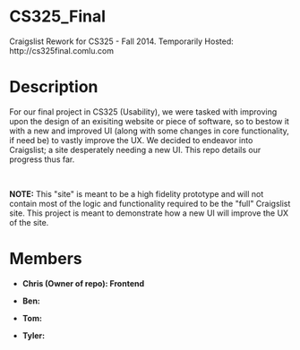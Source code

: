 
CS325_Final 
=========== 
<P>Craigslist Rework for CS325 - Fall 2014.
Temporarily Hosted: http://cs325final.comlu.com 
</P>
<H1>Description 
</H1>
<P>For our final project in CS325 (Usability), we were tasked with
improving upon the design of an exisiting website or piece of
software, so to bestow it with a new and improved UI (along with some
changes in core functionality, if need be) to vastly improve the UX.
We decided to endeavor into Craigslist; a site desperately needing a
new UI. This repo details our progress thus far. 
</P><br>
<P>
<STRONG>NOTE:</STRONG>
This &quot;site&quot; is meant to be a high fidelity prototype and
will not contain most of the logic and functionality required to be
the &quot;full&quot; Craigslist site. This project is meant to
demonstrate how a new UI will improve the UX of the site. 
</P>
<H1>Members 
</H1>
<UL>
	<LI><P><STRONG>Chris (Owner of repo): Frontend</STRONG> 
	</P>
	<LI><P><STRONG>Ben:</STRONG> 
	</P>
	<LI><P><STRONG>Tom:</STRONG> 
	</P>
	<LI><P><STRONG>Tyler:</STRONG> 
	</P>
</UL>
</BODY>
</HTML>

